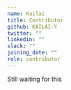 ```yaml
---
name: Kailai
title: Contributor
github: KAILAI-Y
twitter: ""
linkedin: ""
slack: ""
joining_date: ""
role: contributor
---
```


Still waiting for this
